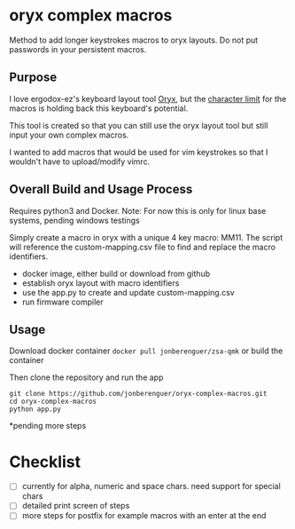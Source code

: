# oryx complex macros
Method to add longer keystrokes macros to oryx layouts. Do not put passwords in your persistent macros.

## Purpose
I love ergodox-ez's keyboard layout tool [Oryx](https://configure.ergodox-ez.com/), but the [character limit](https://blog.zsa.io/2003-oryx-macros/) for the macros is holding back this keyboard's potential.

This tool is created so that you can still use the oryx layout tool but still input your own complex macros.

I wanted to add macros that would be used for vim keystrokes so that I wouldn't have to upload/modify vimrc.


## Overall Build and Usage Process
Requires python3 and Docker.
Note: For now this is only for linux base systems, pending windows testings

Simply create a macro in oryx with a unique 4 key macro: MM11. The script will reference the custom-mapping.csv file to find and replace the macro identifiers.

- docker image, either build or download from github
- establish oryx layout with macro identifiers
- use the app.py to create and update custom-mapping.csv
- run firmware compiler


## Usage
Download docker container `docker pull jonberenguer/zsa-qmk` or build the container

Then clone the repository and run the app
```
git clone https://github.com/jonberenguer/oryx-complex-macros.git
cd oryx-complex-macros
python app.py
```

*pending more steps


# Checklist
- [ ] currently for alpha, numeric and space chars. need support for special chars
- [ ] detailed print screen of steps
- [ ] more steps for postfix for example macros with an enter at the end
